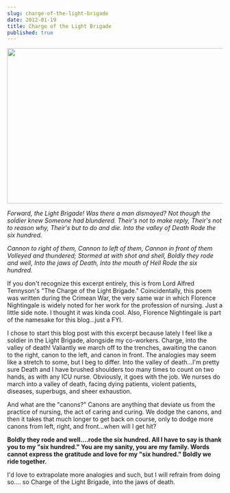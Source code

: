```yaml
---
slug: charge-of-the-light-brigade
date: 2012-01-19
title: Charge of the Light Brigade
published: true
---
```

<p style="text-align:center;"><a href="https://aladywithalamp.files.wordpress.com/2012/01/charge-of-the-light-brigade.jpg"><img class="size-full wp-image-450 aligncenter" title="Charge of the Light Brigade" src="https://aladywithalamp.files.wordpress.com/2012/01/charge-of-the-light-brigade.jpg" alt="" width="550" height="363" /></a></p>
<em>Forward, the Light Brigade!</em>
<em> Was there a man dismayed?</em>
<em> Not though the soldier knew</em>
<em> Someone had blundered.</em>
<em> Their's not to make reply,</em>
<em> Their's not to reason why,</em>
<em> Their's but to do and die.</em>
<em> Into the valley of Death</em>
<em> Rode the six hundred.</em>
<p style="text-align:left;"><em>Cannon to right of them,</em>
<em>Cannon to left of them,</em>
<em>Cannon in front of them</em>
<em>Volleyed and thundered;</em>
<em>Stormed at with shot and shell,</em>
<em>Boldly they rode and well,</em>
<em>Into the jaws of Death,</em>
<em>Into the mouth of Hell</em>
<em>Rode the six hundred.</em></p>
If you don't recognize this excerpt entirely, this is from Lord Alfred Tennyson's "The Charge of the Light Brigade." Coincidentally, this poem was written during the Crimean War, the very same war in which Florence Nightingale is widely noted for her work for the profession of nursing. Just a little side note. I thought it was kinda cool. Also, Florence Nightingale is part of the namesake for this blog...just a FYI.

I chose to start this blog post with this excerpt because lately I feel like a soldier in the Light Brigade, alongside my co-workers. Charge, into the valley of death! Valiantly we march off to the trenches, awaiting the canon to the right, canon to the left, and canon in front. The analogies may seem like a stretch to some, but I beg to differ. Into the valley of death...I'm pretty sure Death and I have brushed shoulders too many times to count on two hands, as with any ICU nurse. Obviously, it goes with the job. We nurses do march into a valley of death, facing dying patients, violent patients, diseases, superbugs, and sheer exhaustion.

And what are the "canons?" Canons are anything that deviate us from the practice of nursing, the act of caring and curing. We dodge the canons, and then it takes that much longer to get back on course, only to dodge more canons from left, right, and front...when will I get hit?

<strong>Boldly they rode and well....rode the six hundred. All I have to say is thank you to my "six hundred." You are my sanity, you are my family. Words cannot express the gratitude and love for my "six hundred." Boldly we ride together.</strong>

I'd love to extrapolate more analogies and such, but I will refrain from doing so.... so Charge of the Light Brigade, into the jaws of death.